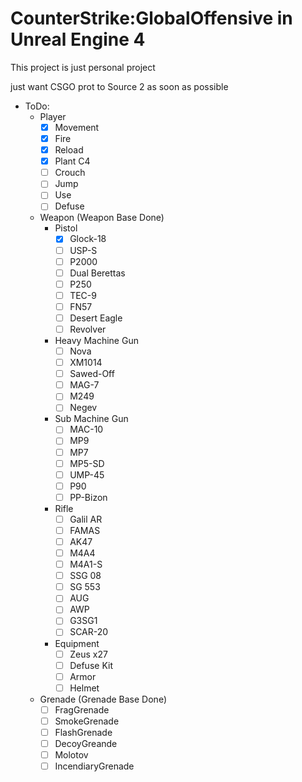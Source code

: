 # CounterStrike:GlobalOffensive in Unreal Engine 4

This project is just personal project

just want CSGO prot to Source 2 as soon as possible
- ToDo:
  - Player
    - [x] Movement
    - [x] Fire
    - [x] Reload
    - [x] Plant C4
    - [ ] Crouch
    - [ ] Jump
    - [ ] Use
    - [ ] Defuse
  - Weapon (Weapon Base Done)
    - Pistol
        - [x] Glock-18
        - [ ] USP-S
        - [ ] P2000
        - [ ] Dual Berettas
        - [ ] P250
        - [ ] TEC-9
        - [ ] FN57
        - [ ] Desert Eagle
        - [ ] Revolver
    - Heavy Machine Gun
        - [ ] Nova
        - [ ] XM1014
        - [ ] Sawed-Off
        - [ ] MAG-7
        - [ ] M249
        - [ ] Negev
    - Sub Machine Gun
        - [ ] MAC-10
        - [ ] MP9
        - [ ] MP7
        - [ ] MP5-SD
        - [ ] UMP-45
        - [ ] P90
        - [ ] PP-Bizon
    - Rifle
        - [ ] Galil AR
        - [ ] FAMAS
        - [ ] AK47
        - [ ] M4A4
        - [ ] M4A1-S
        - [ ] SSG 08
        - [ ] SG 553
        - [ ] AUG
        - [ ] AWP
        - [ ] G3SG1
        - [ ] SCAR-20
    - Equipment
        - [ ] Zeus x27
        - [ ] Defuse Kit
        - [ ] Armor
        - [ ] Helmet
  - Grenade (Grenade Base Done)
    - [ ] FragGrenade
    - [ ] SmokeGrenade
    - [ ] FlashGrenade
    - [ ] DecoyGreande
    - [ ] Molotov
    - [ ] IncendiaryGrenade
